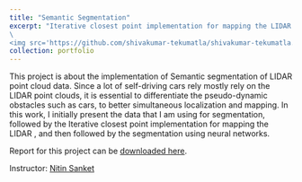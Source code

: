 ```yaml
---
title: "Semantic Segmentation"
excerpt: "Iterative closest point implementation for mapping the LIDAR , and  segmentation using neural networks
\
<img src='https://github.com/shivakumar-tekumatla/shivakumar-tekumatla.github.io/blob/master/files/GIFs/Semantic.png?raw=true' width =500  />"
collection: portfolio
---
```

This  project is about the implementation of Semantic segmentation of LIDAR point cloud data.
Since a lot of self-driving cars rely mostly rely on the LIDAR point clouds, it is essential to differentiate the pseudo-dynamic obstacles such as cars, to better simultaneous localization and mapping. In this work, I initially present the data that I am using for segmentation, followed by the Iterative closest point implementation for mapping the LIDAR , and then followed by the segmentation using neural networks.

Report for this project can be [downloaded here](https://github.com/shivakumar-tekumatla/shivakumar-tekumatla.github.io/blob/master/files/Semantic.pdf). 

Instructor: [Nitin Sanket](https://nitinjsanket.github.io/)